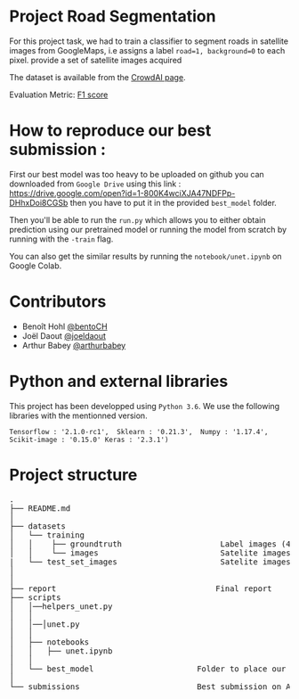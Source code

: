 # Project Road Segmentation

For this project task, we had to train a classifier to segment roads in satellite images from GoogleMaps, i.e assigns a label `road=1, background=0` to each pixel. provide a set of satellite images acquired 


The dataset is available from the 
[CrowdAI page](https://www.crowdai.org/challenges/epfl-ml-road-segmentation).


Evaluation Metric:
 [F1 score](https://en.wikipedia.org/wiki/F1_score)
 
 
 # How to reproduce our best submission : 
 
 First our best model was too heavy to be uploaded on github you can downloaded from `Google Drive` using this link : https://drive.google.com/open?id=1-800K4wciXJA47NDFPp-DHhxDoi8CGSb then you have to put it in the provided `best_model` folder.
 
Then you'll be able to run the `run.py` which allows you to either obtain prediction using our pretrained model or running the model from scratch by running with the `-train` flag.

You can also get the similar results by running the `notebook/unet.ipynb` on Google Colab. 
 
 # Contributors

- Benoît Hohl [@bentoCH](https://github.com/bentoCH)
- Joël Daout [@joeldaout](https://github.com/joeldaout)
- Arthur Babey [@arthurbabey](https://github.com/arthurbabey)

 # Python and external libraries

This project has been developped using `Python 3.6`.
We use the following libraries with the mentionned version.

`Tensorflow : '2.1.0-rc1', 
 Sklearn : '0.21.3', 
 Numpy : '1.17.4', 
 Scikit-image : '0.15.0'
 Keras : '2.3.1')`


 
 # Project structure
<pre>
.
├── README.md
│                           
├── datasets            
│   └── training
│   │    ├── groundtruth                     Label images (400x400)
│   │    └── images                          Satelite images (400x400)
|   └── test_set_images                      Satelite images (608x608)
│                               
│  
├── report                                  Final report
├── scripts                                   
│   │──helpers_unet.py
│   │  
│   │──│unet.py 
│   │ 
│   ├── notebooks
│   │   ├── unet.ipynb  
│   │
│   └── best_model                      Folder to place our best model download from the link mentionned above
│         
└── submissions                         Best submission on AIcrowd
</pre>
